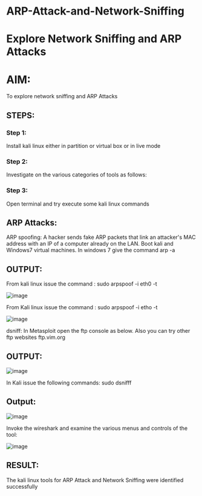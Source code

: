 # ARP-Attack-and-Network-Sniffing
# Explore Network Sniffing and ARP Attacks

# AIM:

To explore network sniffing and ARP Attacks

## STEPS:

### Step 1:

Install kali linux either in partition or virtual box or in live mode

### Step 2:

Investigate on the various categories of tools as follows:


### Step 3:
Open terminal and try execute some kali linux commands

## ARP Attacks:  
ARP spoofing: A hacker sends fake ARP packets that link an attacker's MAC address with an IP of a computer already on the LAN. 
Boot kali and Windows7 virtual machines.
In windows 7 give the command arp -a
## OUTPUT:

From kali linux issue the command : sudo arpspoof -i eth0 -t

![image](https://github.com/Irenejecinthamerlin/ARP-Attack-and-Network-Sniffing/assets/128350225/e7ccbcb3-f3f7-44d6-a97c-1c1127f68561)

From Kali linux issue the command : sudo arpspoof -i etho -t

![image](https://github.com/Irenejecinthamerlin/ARP-Attack-and-Network-Sniffing/assets/128350225/3be000ca-f2ad-4264-ac08-c44e6f75a8a5)

dsniff: In Metasploit open the ftp console as below. Also you can try other ftp websites ftp.vim.org

## OUTPUT:


 ![image](https://github.com/Irenejecinthamerlin/ARP-Attack-and-Network-Sniffing/assets/128350225/2403d0b6-91f6-4a08-92dd-a1799638fc45)


In Kali issue the following commands: sudo dsnifff

## Output:

![image](https://github.com/Irenejecinthamerlin/ARP-Attack-and-Network-Sniffing/assets/128350225/2b085dc0-5951-4b8f-8104-5c004b62a673)

Invoke the wireshark and examine the various menus and controls of the tool:

![image](https://github.com/Irenejecinthamerlin/ARP-Attack-and-Network-Sniffing/assets/128350225/ecccdce3-3dae-49cb-b8d1-bdb479fff33d)




## RESULT:
The kali linux tools for ARP Attack and Network Sniffing were identified successfully
